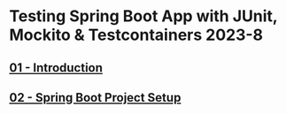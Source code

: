 # Testing Spring Boot App with JUnit, Mockito & Testcontainers 2023-8

## [01 - Introduction](./docs/01%20-%20Introduction/readme.md)

## [02 - Spring Boot Project Setup](./docs/02%20-%20Spring%20Boot%20Project%20Setup/readme.md)
